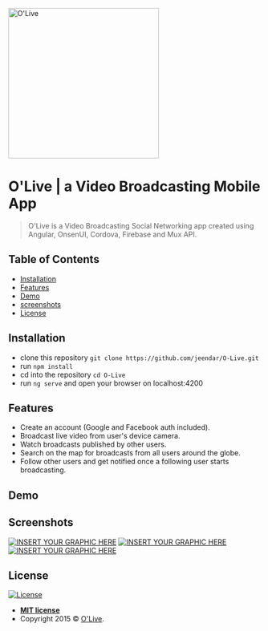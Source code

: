 <a href="https://github.com/jeendar/O-Live"><img src="https://i.imgur.com/T9s1C6e.png" title="O'Live" width="300px" alt="O'Live"></a>

<!-- [![FVCproductions](https://avatars1.githubusercontent.com/u/4284691?v=3&s=200)](http://fvcproductions.com) -->

<!-- ***INSERT GRAPHIC HERE (include hyperlink in image)***-->

# O'Live | a Video Broadcasting Mobile App

> O'Live is a Video Broadcasting Social Networking app created using Angular, OnsenUI, Cordova, Firebase and Mux API. 


## Table of Contents


- [Installation](#installation)
- [Features](#features)
- [Demo](#demo)
- [screenshots](#screenshots)
- [License](#license)



## Installation

- clone this repository `git clone https://github.com/jeendar/O-Live.git`
- run `npm install` 
- cd into the repository `cd O-Live` 
- run `ng serve` and open your browser on localhost:4200

## Features
- Create an account (Google and Facebook auth included).
- Broadcast live video from user's device camera.
- Watch broadcasts published by other users.
- Search on the map for broadcasts from all users around the globe.
- Follow other users and get notified once a following user starts broadcasting.


## Demo


## Screenshots
[![INSERT YOUR GRAPHIC HERE](https://i.imgur.com/tGhYIze.png)]()
[![INSERT YOUR GRAPHIC HERE](https://i.imgur.com/1Sw3hkO.png)]()
[![INSERT YOUR GRAPHIC HERE](https://i.imgur.com/5mNEfZk.png)]()



## License

[![License](http://img.shields.io/:license-mit-blue.svg?style=flat-square)](http://badges.mit-license.org)

- **[MIT license](http://opensource.org/licenses/mit-license.php)**
- Copyright 2015 © <a href="https://github.com/jeendar/O-Live" target="_blank">O'Live</a>.
